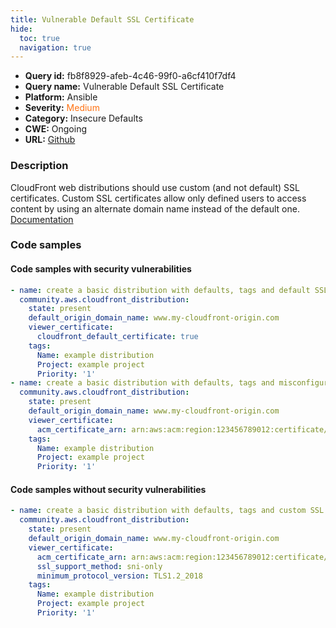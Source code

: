 ```yaml
---
title: Vulnerable Default SSL Certificate
hide:
  toc: true
  navigation: true
---
```


<style>
  .highlight .hll {
    background-color: #ff171742;
  }
  .md-content {
    max-width: 1100px;
    margin: 0 auto;
  }
</style>

-   **Query id:** fb8f8929-afeb-4c46-99f0-a6cf410f7df4
-   **Query name:** Vulnerable Default SSL Certificate
-   **Platform:** Ansible
-   **Severity:** <span style="color:#ff7213">Medium</span>
-   **Category:** Insecure Defaults
-   **CWE:** Ongoing
-   **URL:** [Github](https://github.com/Checkmarx/kics/tree/master/assets/queries/ansible/aws/vulnerable_default_ssl_certificate)

### Description
CloudFront web distributions should use custom (and not default) SSL certificates. Custom SSL certificates allow only defined users to access content by using an alternate domain name instead of the default one.<br>
[Documentation](https://docs.ansible.com/ansible/latest/collections/community/aws/cloudfront_distribution_module.html)

### Code samples
#### Code samples with security vulnerabilities
```yaml title="Positive test num. 1 - yaml file" hl_lines="6 15"
- name: create a basic distribution with defaults, tags and default SSL certificate
  community.aws.cloudfront_distribution:
    state: present
    default_origin_domain_name: www.my-cloudfront-origin.com
    viewer_certificate:
      cloudfront_default_certificate: true
    tags:
      Name: example distribution
      Project: example project
      Priority: '1'
- name: create a basic distribution with defaults, tags and misconfigured custom SSL certificate
  community.aws.cloudfront_distribution:
    state: present
    default_origin_domain_name: www.my-cloudfront-origin.com
    viewer_certificate:
      acm_certificate_arn: arn:aws:acm:region:123456789012:certificate/12345678-1234-1234-1234-123456789012
    tags:
      Name: example distribution
      Project: example project
      Priority: '1'

```


#### Code samples without security vulnerabilities
```yaml title="Negative test num. 1 - yaml file"
- name: create a basic distribution with defaults, tags and custom SSL certificate
  community.aws.cloudfront_distribution:
    state: present
    default_origin_domain_name: www.my-cloudfront-origin.com
    viewer_certificate:
      acm_certificate_arn: arn:aws:acm:region:123456789012:certificate/12345678-1234-1234-1234-123456789012
      ssl_support_method: sni-only
      minimum_protocol_version: TLS1.2_2018
    tags:
      Name: example distribution
      Project: example project
      Priority: '1'

```
